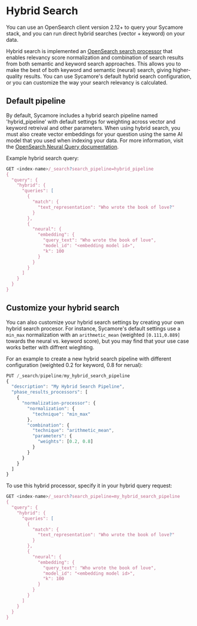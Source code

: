 # Hybrid Search

You can use an OpenSearch client version 2.12+ to query your Sycamore stack, and you can run direct hybrid searches (vector + keyword) on your data.

Hybrid search is implemented an [OpenSearch search processor](https://opensearch.org/docs/latest/search-plugins/hybrid-search/) that enables relevancy score normalization and combination of search results from both semantic and keyword search approaches. This allows you to make the best of both keyword and semantic (neural) search, giving higher-quality results. You can use Sycamore's default hybrid search configuration, or you can customize the way your search relevancy is calculated. 

## Default pipeline

By default, Sycamore includes a hybrid search pipeline named 'hybrid_pipeline' with default settings for weighting across vector and keyword retreival and other parameters. When using hybrid search, you must also create vector embeddings for your question using the same AI model that you used when indexing your data. For more information, visit the [OpenSearch Neural Query documentation](https://opensearch.org/docs/latest/query-dsl/specialized/neural/).


Example hybrid search query:

```javascript
GET <index-name>/_search?search_pipeline=hybrid_pipeline
{
  "query": {
    "hybrid": {
      "queries": [
        {
          "match": {
            "text_representation": "Who wrote the book of love?"
          }
        },
        {
          "neural": {
            "embedding": {
              "query_text": "Who wrote the book of love",
              "model_id": "<embedding model id>",
              "k": 100
            }
          }
        }
      ]
    }
  }
}
```

## Customize your hybrid search

You can also customize your hybrid search settings by creating your own hybrid search procesor. For instance, Sycamore's default settings use a `min_max` normalization with an `arithmetic_mean` (weighted `[0.111,0.889]` towards the neural vs. keyword score), but you may find that your use case works better with diffrent wieghting. 

For an example to create a new hybrid search pipeline with different configuration (weighted 0.2 for keyword, 0.8 for nerual):

```javascript
PUT /_search/pipeline/my_hybrid_search_pipeline
{
  "description": "My Hybrid Search Pipeline",
  "phase_results_processors": [
    {
      "normalization-processor": {
        "normalization": {
          "technique": "min_max"
        },
        "combination": {
          "technique": "arithmetic_mean",
          "parameters": {
            "weights": [0.2, 0.8]
          }
        }
      }
    }
  ]
}
```

To use this hybrid processor, specify it in your hybrid query request:

```javascript
GET <index-name>/_search?search_pipeline=my_hybrid_search_pipeline
{
  "query": {
    "hybrid": {
      "queries": [
        {
          "match": {
            "text_representation": "Who wrote the book of love?"
          }
        },
        {
          "neural": {
            "embedding": {
              "query_text": "Who wrote the book of love",
              "model_id": "<embedding model id>",
              "k": 100
            }
          }
        }
      ]
    }
  }
}
```
